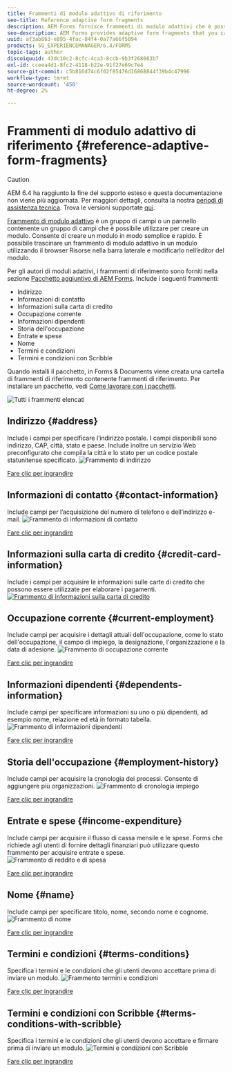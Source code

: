 ```yaml
---
title: Frammenti di modulo adattivo di riferimento
seo-title: Reference adaptive form fragments
description: AEM Forms fornisce frammenti di modulo adattivi che è possibile utilizzare come risorse per creare rapidamente un modulo.
seo-description: AEM Forms provides adaptive form fragments that you can use as assets to create a form quickly.
uuid: af3ab863-e895-4fac-84f4-0a77a66f5094
products: SG_EXPERIENCEMANAGER/6.4/FORMS
topic-tags: author
discoiquuid: 43dc10c2-8cfc-4ca3-8ccb-9b3f268663b7
exl-id: cceea4d1-8fc2-4118-b22e-91f27e69c7e4
source-git-commit: c5b816d74c6f02f85476d16868844f39b4c47996
workflow-type: tm+mt
source-wordcount: '450'
ht-degree: 2%

---
```


# Frammenti di modulo adattivo di riferimento {#reference-adaptive-form-fragments}

>[!CAUTION]
>
>AEM 6.4 ha raggiunto la fine del supporto esteso e questa documentazione non viene più aggiornata. Per maggiori dettagli, consulta la nostra [periodi di assistenza tecnica](https://helpx.adobe.com/it/support/programs/eol-matrix.html). Trova le versioni supportate [qui](https://experienceleague.adobe.com/docs/).

[Frammento di modulo adattivo](/help/forms/using/adaptive-form-fragments.md) è un gruppo di campi o un pannello contenente un gruppo di campi che è possibile utilizzare per creare un modulo. Consente di creare un modulo in modo semplice e rapido. È possibile trascinare un frammento di modulo adattivo in un modulo utilizzando il browser Risorse nella barra laterale e modificarlo nell’editor del modulo.

Per gli autori di moduli adattivi, i frammenti di riferimento sono forniti nella sezione [Pacchetto aggiuntivo di AEM Forms](https://experienceleague.adobe.com/docs/experience-manager-release-information/aem-release-updates/forms-updates/aem-forms-releases.html). Include i seguenti frammenti:

* Indirizzo
* Informazioni di contatto
* Informazioni sulla carta di credito
* Occupazione corrente
* Informazioni dipendenti
* Storia dell&#39;occupazione
* Entrate e spese
* Nome
* Termini e condizioni
* Termini e condizioni con Scribble

Quando installi il pacchetto, in Forms &amp; Documents viene creata una cartella di frammenti di riferimento contenente frammenti di riferimento. Per installare un pacchetto, vedi [Come lavorare con i pacchetti](/help/sites-administering/package-manager.md).

![Tutti i frammenti elencati](assets/ootb-frags.png)

## Indirizzo {#address}

Include i campi per specificare l’indirizzo postale. I campi disponibili sono indirizzo, CAP, città, stato e paese. Include inoltre un servizio Web preconfigurato che compila la città e lo stato per un codice postale statunitense specificato.
![Frammento di indirizzo](assets/address.png)

[Fare clic per ingrandire](assets/address.png)

## Informazioni di contatto {#contact-information}

Include campi per l’acquisizione del numero di telefono e dell’indirizzo e-mail.
![Frammento di informazioni di contatto](assets/contact-info.png)

[Fare clic per ingrandire](assets/contact-info-1.png)

## Informazioni sulla carta di credito {#credit-card-information}

Include i campi per acquisire le informazioni sulle carte di credito che possono essere utilizzate per elaborare i pagamenti.
[ ![Frammento di informazioni sulla carta di credito](assets/cc-info.png)](assets/cc-info-1.png)

## Occupazione corrente {#current-employment}

Include campi per acquisire i dettagli attuali dell&#39;occupazione, come lo stato dell&#39;occupazione, il campo di impiego, la designazione, l&#39;organizzazione e la data di adesione.
![Frammento di occupazione corrente](assets/current-emp.png)

[Fare clic per ingrandire](assets/current-emp-1.png)

## Informazioni dipendenti {#dependents-information}

Include campi per specificare informazioni su uno o più dipendenti, ad esempio nome, relazione ed età in formato tabella.
![Frammento di informazioni dipendenti](assets/dependents-info.png)

[Fare clic per ingrandire](assets/dependents-info-1.png)

## Storia dell&#39;occupazione {#employment-history}

Include campi per acquisire la cronologia dei processi. Consente di aggiungere più organizzazioni.
![Frammento di cronologia impiego](assets/emp-history.png)

[Fare clic per ingrandire](assets/emp-history-1.png)

## Entrate e spese {#income-expenditure}

Include campi per acquisire il flusso di cassa mensile e le spese. Forms che richiede agli utenti di fornire dettagli finanziari può utilizzare questo frammento per acquisire entrate e spese.
![Frammento di reddito e di spesa](assets/income.png)

[Fare clic per ingrandire](assets/income-1.png)

## Nome {#name}

Include campi per specificare titolo, nome, secondo nome e cognome.
![Frammento di nome](assets/name.png)

[Fare clic per ingrandire](assets/name-1.png)

## Termini e condizioni {#terms-conditions}

Specifica i termini e le condizioni che gli utenti devono accettare prima di inviare un modulo.
![Frammento termini e condizioni](assets/tnc.png)

[Fare clic per ingrandire](assets/tnc-1.png)

## Termini e condizioni con Scribble {#terms-conditions-with-scribble}

Specifica i termini e le condizioni che gli utenti devono accettare e firmare prima di inviare un modulo.
![Termini e condizioni con Scribble](assets/tnc-scribble.png)

[Fare clic per ingrandire](assets/tnc-scribble-1.png)
